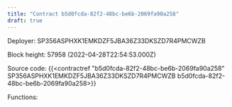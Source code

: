 ```yaml
---
title: "Contract b5d0fcda-82f2-48bc-be6b-2069fa90a258"
draft: true
---
```

Deployer: SP356ASPHXK1EMKDZF5JBA36Z33DKSZD7R4PMCWZB


 



Block height: 57958 (2022-04-28T22:54:53.000Z)

Source code: {{<contractref "b5d0fcda-82f2-48bc-be6b-2069fa90a258" SP356ASPHXK1EMKDZF5JBA36Z33DKSZD7R4PMCWZB b5d0fcda-82f2-48bc-be6b-2069fa90a258>}}

Functions:


